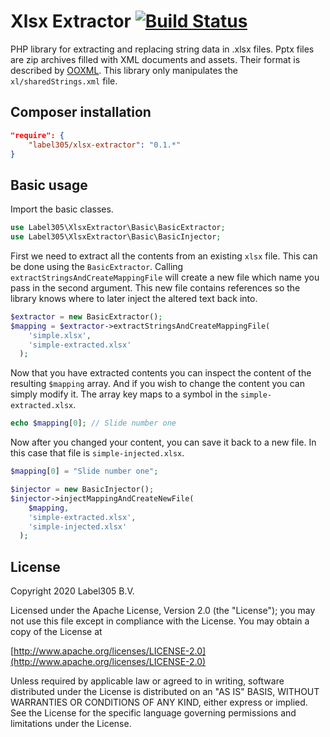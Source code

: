 Xlsx Extractor [![Build Status](https://travis-ci.org/Label305/XlsxExtractor.svg)](https://travis-ci.org/Label305/XlsxExtractor)
=============

PHP library for extracting and replacing string data in .xlsx files. Pptx files are zip archives filled with XML documents and assets. Their format is described by [OOXML](http://nl.wikipedia.org/wiki/Office_Open_XML). This library only manipulates the `xl/sharedStrings.xml` file.

Composer installation
---

```json
"require": {
    "label305/xlsx-extractor": "0.1.*"
}
```

Basic usage
----

Import the basic classes.

```php
use Label305\XlsxExtractor\Basic\BasicExtractor;
use Label305\XlsxExtractor\Basic\BasicInjector;
```

First we need to extract all the contents from an existing `xlsx` file. This can be done using the `BasicExtractor`. Calling `extractStringsAndCreateMappingFile` will create a new file which name you pass in the second argument. This new file contains references so the library knows where to later inject the altered text back into.

```php
$extractor = new BasicExtractor();
$mapping = $extractor->extractStringsAndCreateMappingFile(
    'simple.xlsx',
    'simple-extracted.xlsx'
  );
```

Now that you have extracted contents you can inspect the content of the resulting `$mapping` array. And if you wish to change the content you can simply modify it. The array key maps to a symbol in the `simple-extracted.xlsx`.

```php
echo $mapping[0]; // Slide number one
```

Now after you changed your content, you can save it back to a new file. In this case that file is `simple-injected.xlsx`.

```php
$mapping[0] = "Slide number one";

$injector = new BasicInjector();
$injector->injectMappingAndCreateNewFile(
    $mapping,
    'simple-extracted.xlsx',
    'simple-injected.xlsx'
  );
```

License
---------
Copyright 2020 Label305 B.V.

Licensed under the Apache License, Version 2.0 (the "License");
you may not use this file except in compliance with the License.
You may obtain a copy of the License at

[http://www.apache.org/licenses/LICENSE-2.0](http://www.apache.org/licenses/LICENSE-2.0)

Unless required by applicable law or agreed to in writing, software
distributed under the License is distributed on an "AS IS" BASIS,
WITHOUT WARRANTIES OR CONDITIONS OF ANY KIND, either express or implied.
See the License for the specific language governing permissions and
limitations under the License.
